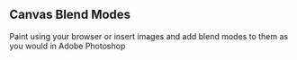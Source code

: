 ## Canvas Blend Modes 

Paint using your browser or insert images and add blend modes to them as you would in Adobe Photoshop
